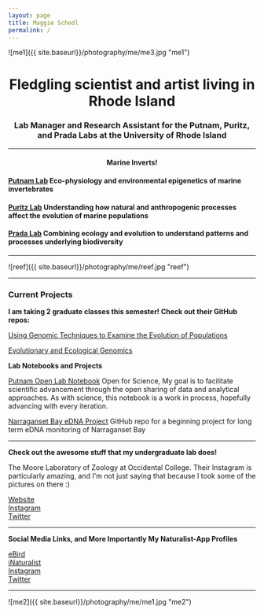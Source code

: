 ```yaml
---
layout: page
title: Maggie Schedl
permalink: /
---
```


![me1]({{ site.baseurl}}/photography/me/me3.jpg "me1")

# <center>Fledgling scientist and artist living in Rhode Island</center>
### <center>Lab Manager and Research Assistant for the Putnam, Puritz, and Prada Labs at the University of Rhode Island</center>

------------------------

#### <center>Marine Inverts!</center>

#### [Putnam Lab](http://putnamlab.com/) Eco-physiology and environmental epigenetics of marine invertebrates
#### [Puritz Lab](http://www.marineevoeco.com/) Understanding how natural and anthropogenic processes affect the evolution of marine populations
#### [Prada Lab](https://www.carlosprada.org/) Combining ecology and evolution to understand patterns and processes underlying biodiversity

------------------------

![reef]({{ site.baseurl}}/photography/me/reef.jpg "reef")  

-----------------------

### Current Projects  

**I am taking 2 graduate classes this semester! Check out their GitHub repos:**

[Using Genomic Techniques to Examine the Evolution of Populations](https://github.com/jpuritz/BIO_594_2019)

[Evolutionary and Ecological Genomics](https://github.com/pradac/BIO594_2019)

**Lab Notebooks and Projects**

[Putnam Open Lab Notebook](https://meschedl.github.io/MESPutnam_Open_Lab_Notebook/)
Open for Science, My goal is to facilitate scientific advancement through the open sharing of data and analytical approaches. As with science, this notebook is a work in process, hopefully advancing with every iteration.

[Narraganset Bay eDNA Project](https://github.com/meschedl/Narragansett_Bay_eDNA)
GitHub repo for a beginning project for long term eDNA monitoring of Narraganset Bay

---------------------

**Check out the awesome stuff that my undergraduate lab does!**

The Moore Laboratory of Zoology at Occidental College. Their Instagram is particularly amazing, and I'm not just saying that because I took some of the pictures on there :)

[Website](https://www.oxy.edu/moore-lab-zoology)  
[Instagram](https://www.instagram.com/mlzbirds/)  
[Twitter](https://twitter.com/OxyMLZ)

---------------------

**Social Media Links, and More Importantly My Naturalist-App Profiles**

[eBird](https://ebird.org/profile/OTYxNDAx/)  
[iNaturalist](https://www.inaturalist.org/people/maggieschedl)  
[Instagram](https://www.instagram.com/letsbeestill/)  
[Twitter](https://twitter.com/maggie_schedl)  

----------------
![me2]({{ site.baseurl}}/photography/me/me1.jpg "me2")
